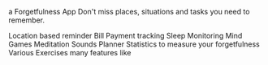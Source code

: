 a Forgetfulness App
Don't miss places, situations and tasks you need to remember.

Location based reminder
Bill Payment tracking
Sleep Monitoring
Mind Games
Meditation Sounds
Planner
Statistics to measure your forgetfulness
Various Exercises
many features like
